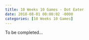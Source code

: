 ```yaml
---
title: 10 Weeks 10 Games - Dot Eater
date: 2018-08-01 00:00:02 -0000
categories: [10 Weeks 10 Games]
---
```

To be completed...